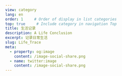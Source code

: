 ```yaml
---
view: category
lang: en
order: 1     # Order of display in list categories
top: true     # Include category in navigation Top
title: 生活记录
description: A Life Conclusion
excerpt: 记录日常生活
slug: Life_Trace
meta:
  - property: og:image
    content: /image-social-share.png
  - name: twitter:image
    content: /image-social-share.png
---
```

